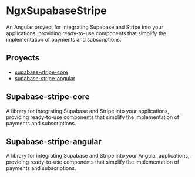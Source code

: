 # NgxSupabaseStripe

An Angular proyect for integrating Supabase and Stripe into your applications, providing ready-to-use components that simplify the implementation of payments and subscriptions.

## Proyects

- [supabase-stripe-core](./projects/supabase-stripe-core)
- [supabase-stripe-angular](./projects/supabase-stripe-angular) 

## Supabase-stripe-core

A library for integrating Supabase and Stripe into your applications, providing ready-to-use components that simplify the implementation of payments and subscriptions.

## Supabase-stripe-angular

A library for integrating Supabase and Stripe into your Angular applications, providing ready-to-use components that simplify the implementation of payments and subscriptions.
